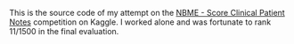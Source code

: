 This is the source code of my attempt on the  [NBME - Score Clinical Patient Notes](https://www.kaggle.com/c/nbme-score-clinical-patient-notes) competition on Kaggle. I worked alone and was fortunate to rank 11/1500 in the final evaluation.

